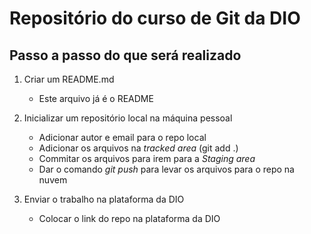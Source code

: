 # Repositório do curso de Git da DIO

## Passo a passo do que será realizado

1. Criar um README.md

	- Este arquivo já é o README

2. Inicializar um repositório local na máquina pessoal
	
	- Adicionar autor e email para o repo local
	- Adicionar os arquivos na _tracked area_ (git add .)
	- Commitar os arquivos para irem para a *Staging area*
	- Dar o comando *git push* para levar os arquivos para o repo na nuvem

3. Enviar o trabalho na plataforma da DIO

	- Colocar o link do repo na plataforma da DIO